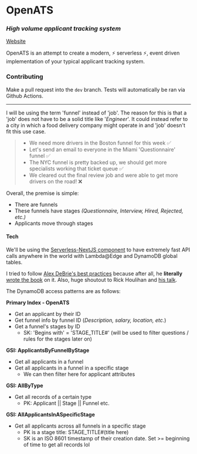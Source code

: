# OpenATS

### _High volume applicant tracking system_

[Website](https://openats.net)

OpenATS is an attempt to create a modern, ⚡ serverless ⚡, event driven implementation of your typical applicant tracking system.

### Contributing

Make a pull request into the `dev` branch. Tests will automatically be ran via Github Actions.

---

I will be using the term 'funnel' instead of 'job'. The reason for this is that a 'job' does not have to be a solid title like '_Engineer_'. It could instead refer to a city in which a food delivery company might operate in and 'job' doesn't fit this use case.

> - We need more drivers in the Boston funnel for this week ✅
> - Let's send an email to everyone in the Miami 'Questionnaire' funnel ✅
> - The NYC funnel is pretty backed up, we should get more specialists working that ticket queue ✅
> - We cleared out the final review job and were able to get more drivers on the road! ❌

Overall, the premise is simple:

- There are funnels
- These funnels have stages _(Questionnaire, Interview, Hired, Rejected, etc.)_
- Applicants move through stages

#### Tech

We'll be using the [Serverless-NextJS component](https://github.com/serverless-nextjs/serverless-next.js) to have extremely fast API calls anywhere in the world with Lambda@Edge and DynamoDB global tables.

I tried to follow [Alex DeBrie's best practices](https://www.youtube.com/watch?v=DIQVJqiSUkE) because after all, he **literally** [wrote the book](https://www.dynamodbbook.com/) on it. Also, huge shoutout to Rick Houlihan and [his talk](https://www.youtube.com/watch?v=HaEPXoXVf2k&).

The DynamoDB access patterns are as follows:

**Primary Index - OpenATS**

- Get an applicant by their ID
- Get funnel info by funnel ID (_Description, salary, location, etc._)
- Get a funnel's stages by ID
  - SK: 'Begins with' = 'STAGE_TITLE#' (will be used to filter questions / rules for the stages later on)

**GSI: ApplicantsByFunnelByStage**

- Get all applicants in a funnel
- Get all applicants in a funnel in a specific stage
  - We can then filter here for applicant attributes

**GSI: AllByType**

- Get all records of a certain type
  - PK: Applicant || Stage || Funnel etc.

**GSI: AllApplicantsInASpecificStage**

- Get all applicants across all funnels in a specific stage
  - PK is a stage title: STAGE_TITLE#(title here)
  - SK is an ISO 8601 timestamp of their creation date. Set >= beginning of time to get all records lol
